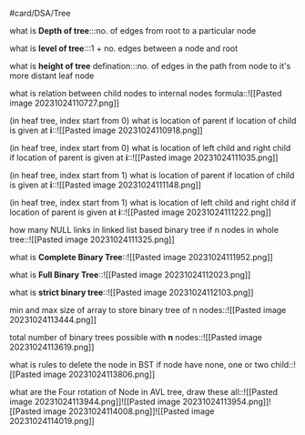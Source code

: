 #card/DSA/Tree

what is **Depth of tree**:::no. of edges from root to a particular node <!--SR:!2023-11-07,9,270!2023-11-11,10,270-->

what is **level of tree**:::1 + no. edges between a node and root <!--SR:!2023-11-13,15,290!2023-11-15,17,290-->

what is **height of tree** defination:::no. of edges in the path from node to it's more distant leaf node <!--SR:!2023-11-13,15,290!2023-11-11,13,290-->

what is relation between child nodes to internal nodes formula::![[Pasted image 20231024110727.png]] <!--SR:!2023-11-15,17,290-->

(in heaf tree, index start from 0) what is location of parent if location of child is given at **i**::![[Pasted image 20231024110918.png]] <!--SR:!2023-11-06,5,250-->

(in heaf tree, index start from 0) what is location of left child and right child if location of parent is given at **i**::![[Pasted image 20231024111035.png]] <!--SR:!2023-11-07,9,270-->

(in heaf tree, index start from 1) what is location of parent if location of child is given at **i**::![[Pasted image 20231024111148.png]] <!--SR:!2023-11-08,10,270-->


(in heaf tree, index start from 1) what is location of left child and right child if location of parent is given at **i**::![[Pasted image 20231024111222.png]] <!--SR:!2023-11-13,15,290-->


how many NULL links in linked list based binary tree if n nodes in whole tree::![[Pasted image 20231024111325.png]] <!--SR:!2023-11-10,12,270-->

what is **Complete Binary Tree**::![[Pasted image 20231024111952.png]] <!--SR:!2023-11-12,14,290-->

what is **Full Binary Tree**::![[Pasted image 20231024112023.png]] <!--SR:!2023-11-14,16,290-->

what is **strict binary tree**::![[Pasted image 20231024112103.png]] <!--SR:!2023-11-14,16,290-->

min and max size of array to store binary tree of n  nodes::![[Pasted image 20231024113444.png]] <!--SR:!2023-11-06,8,250-->

total number of binary trees possible with  **n** nodes::![[Pasted image 20231024113619.png]] <!--SR:!2023-11-14,16,290-->

what is rules to delete the node in BST if node have none, one or two child::![[Pasted image 20231024113806.png]] <!--SR:!2023-11-12,14,290-->


what are the Four rotation of Node in AVL tree, draw these all::![[Pasted image 20231024113944.png]]![[Pasted image 20231024113954.png]]![[Pasted image 20231024114008.png]]![[Pasted image 20231024114019.png]] <!--SR:!2023-11-11,13,290-->




